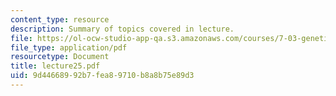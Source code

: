 ```yaml
---
content_type: resource
description: Summary of topics covered in lecture.
file: https://ol-ocw-studio-app-qa.s3.amazonaws.com/courses/7-03-genetics-fall-2004/9d44668992b7fea89710b8a8b75e89d3_lecture25.pdf
file_type: application/pdf
resourcetype: Document
title: lecture25.pdf
uid: 9d446689-92b7-fea8-9710-b8a8b75e89d3
---
```


